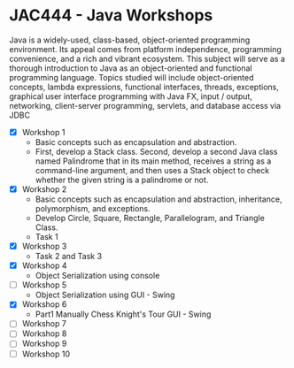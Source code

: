 # JAC444 - Java Workshops
Java is a widely-used, class-based, object-oriented programming environment. Its appeal comes from platform independence, programming convenience, and a rich and vibrant ecosystem. This subject will serve as a thorough introduction to Java as an object-oriented and functional programming language. Topics studied will include object-oriented concepts, lambda expressions, functional interfaces, threads, exceptions, graphical user interface programming with Java FX, input / output, networking, client-server programming, servlets, and database access via JDBC

- [x] Workshop 1
   -  Basic concepts such as encapsulation and abstraction.
   -  First, develop a Stack class. Second, develop a second Java class named Palindrome that in its main method, receives a string as a command-line argument, and then uses a Stack object to check whether the given string is a palindrome or not.
- [x] Workshop 2
   -  Basic concepts such as encapsulation and abstraction, inheritance, polymorphism, and exceptions.
   -  Develop Circle, Square, Rectangle, Parallelogram, and Triangle Class.
   -  Task 1
- [x] Workshop 3
   -  Task 2 and Task 3
- [x] Workshop 4
   -  Object Serialization using console
- [ ] Workshop 5
   -  Object Serialization using GUI - Swing
- [x] Workshop 6
   - Part1 Manually Chess Knight's Tour GUI - Swing
- [ ] Workshop 7
- [ ] Workshop 8
- [ ] Workshop 9 
- [ ] Workshop 10
